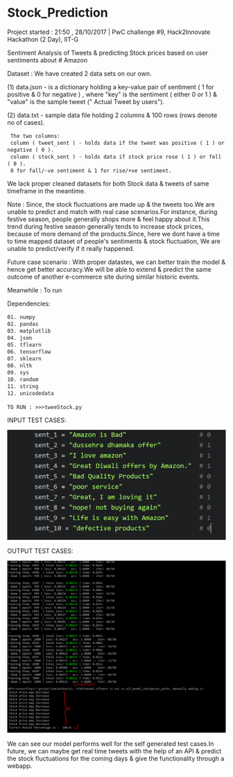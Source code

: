 # Stock_Prediction

 Project started : 21:50 , 28/10/2017 | PwC challenge #9, Hack2Innovate Hackathon (2 Day), IIT-G

 Sentiment Analysis of Tweets & predicting Stock prices based on user sentiments about # Amazon
 
 Dataset : We have created 2 data sets on our own.
 
 (1) data.json - is a dictionary holding a key-value pair of sentiment ( 1 for positive & 0 for negative )
     , where "key" is the sentiment ( either 0 or 1 ) & "value" is the sample tweet (" Actual Tweet by users").
     
 (2) data.txt - sample data file holding 2 columns & 100 rows (rows denote no of cases).
 
     The two columns:
     column ( tweet_sent ) - holds data if the tweet was positive ( 1 ) or negative ( 0 ).
     column ( stock_sent ) - holds data if stock price rose ( 1 ) or fell ( 0 ).
     0 for fall/-ve sentiment & 1 for rise/+ve sentiment.
     
 We lack proper cleaned datasets for both Stock data & tweets of same timeframe in the meantime.
 
 Note : Since, the stock fluctuations are made up & the tweets too.We are unable to predict and match with real case scenarios.For instance, during festive season, people generally shops more & feel happy about it.This trend during festive season generally tends to increase stock prices, because of more demand of the products.Since, here we dont have a time to time mapped dataset of people's sentiments & stock fluctuation, We are unable to predict/verify if it really happened.
 
Future case scenario : With proper datastes, we can better train the model & hence get better accuracy.We will be able to extend & predict the same outcome of another e-commerce site during similar historic events.

Meanwhile : To run 

Dependencies:

    01. numpy
    02. pandas
    03. matplotlib
    04. json
    05. tflearn
    06. tensorflow
    07. sklearn
    08. nltk
    09. sys
    10. random
    11. string
    12. unicodedata
        
    TO RUN : >>>tweeStock.py



INPUT TEST CASES:

![Input Image](https://github.com/SKKSaikia/Stock_Prediction/blob/master/input.PNG)

OUTPUT TEST CASES:

![Output Image](https://github.com/SKKSaikia/Stock_Prediction/blob/master/output.PNG)


We can see our model performs well for the self generated test cases.In future, we can maybe get real time tweets with the help of an API & predict the stock fluctuations for the coming days & give the functionality through a webapp.



